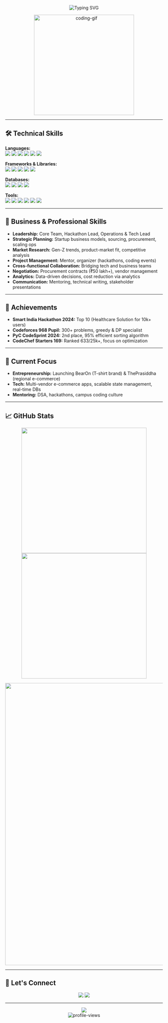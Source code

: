 

<p align="center">
  <img src="https://readme-typing-svg.demolab.com/?font=Fira+Code&duration=2000&pause=800&color=F7971E&center=true&vCenter=true&multiline=true&width=700&height=60&lines=Hey%2C+I'm+Shaurya+%7C+Top+10%25+IIITian!;Fullstack+Flutter+%2B+Web+Developer+%F0%9F%92%BB;Entrepreneur+%26+Business+Strategist+%F0%9F%92%B0;AI%2FML+%2F+DSA+Enthusiast;" alt="Typing SVG" />
</p>

<p align="center">
  <img src="https://media.giphy.com/media/L8K62iTDkzGX6/giphy.gif" width="320" alt="coding-gif"/>
</p>

---

## 🛠️ Technical Skills

**Languages:**  
<img src="https://img.shields.io/badge/C%2FC++-00599C?style=flat-square&logo=c%2B%2B&logoColor=white"/> 
<img src="https://img.shields.io/badge/Python-3776AB?style=flat-square&logo=python&logoColor=white"/>
<img src="https://img.shields.io/badge/JavaScript-F7DF1E?style=flat-square&logo=javascript&logoColor=black"/>
<img src="https://img.shields.io/badge/Dart-0175C2?style=flat-square&logo=dart&logoColor=white"/>
<img src="https://img.shields.io/badge/HTML5-E34F26?style=flat-square&logo=html5&logoColor=white"/>
<img src="https://img.shields.io/badge/CSS3-1572B6?style=flat-square&logo=css3&logoColor=white"/>

**Frameworks & Libraries:**  
<img src="https://img.shields.io/badge/Flutter-02569B?style=flat-square&logo=flutter&logoColor=white"/>
<img src="https://img.shields.io/badge/React.js-61DAFB?style=flat-square&logo=react&logoColor=black"/>
<img src="https://img.shields.io/badge/Node.js-339933?style=flat-square&logo=node.js&logoColor=white"/>
<img src="https://img.shields.io/badge/Express.js-000000?style=flat-square&logo=express&logoColor=white"/>
<img src="https://img.shields.io/badge/RESTful%20APIs-0052CC?style=flat-square"/>

**Databases:**  
<img src="https://img.shields.io/badge/SQL-4479A1?style=flat-square&logo=mysql&logoColor=white"/>
<img src="https://img.shields.io/badge/MongoDB-47A248?style=flat-square&logo=mongodb&logoColor=white"/>
<img src="https://img.shields.io/badge/Firebase-FFCA28?style=flat-square&logo=firebase&logoColor=black"/>
<img src="https://img.shields.io/badge/Supabase-3ECF8E?style=flat-square&logo=supabase&logoColor=black"/>

**Tools:**  
<img src="https://img.shields.io/badge/Git-F05032?style=flat-square&logo=git&logoColor=white"/>
<img src="https://img.shields.io/badge/GitHub-181717?style=flat-square&logo=github&logoColor=white"/>
<img src="https://img.shields.io/badge/VS%20Code-007ACC?style=flat-square&logo=visual-studio-code&logoColor=white"/>
<img src="https://img.shields.io/badge/Figma-F24E1E?style=flat-square&logo=figma&logoColor=white"/>
<img src="https://img.shields.io/badge/Marg%20ERP-FF6F00?style=flat-square"/>
<img src="https://img.shields.io/badge/Riverpod-2C2C2C?style=flat-square"/>

---

## 💼 Business & Professional Skills

- **Leadership:** Core Team, Hackathon Lead, Operations & Tech Lead
- **Strategic Planning:** Startup business models, sourcing, procurement, scaling ops
- **Market Research:** Gen-Z trends, product-market fit, competitive analysis
- **Project Management:** Mentor, organizer (hackathons, coding events)
- **Cross-functional Collaboration:** Bridging tech and business teams
- **Negotiation:** Procurement contracts (₹50 lakh+), vendor management
- **Analytics:** Data-driven decisions, cost reduction via analytics
- **Communication:** Mentoring, technical writing, stakeholder presentations

---

## 🏅 Achievements

- **Smart India Hackathon 2024:** Top 10 (Healthcare Solution for 10k+ users)
- **Codeforces 968 Pupil:** 300+ problems, greedy & DP specialist
- **PyC CodeSprint 2024:** 2nd place, 95% efficient sorting algorithm
- **CodeChef Starters 169:** Ranked 633/25k+, focus on optimization

---

## 🌱 Current Focus

- **Entrepreneurship:** Launching BearOn (T-shirt brand) & ThePrasiddha (regional e-commerce)
- **Tech:** Multi-vendor e-commerce apps, scalable state management, real-time DBs
- **Mentoring:** DSA, hackathons, campus coding culture

---

## 📈 GitHub Stats

<p align="center">
  <img src="https://github-readme-stats.vercel.app/api?username=shaurya-8055&show_icons=true&theme=tokyonight&hide=issues,contribs&count_private=true" width="400"/>
  <img src="https://github-readme-streak-stats.herokuapp.com/?user=shaurya-8055&theme=tokyonight" width="400"/>
</p>
<p align="center">
  <img src="https://github-readme-activity-graph.vercel.app/graph?username=shaurya-8055&theme=github-compact" width="900"/>
</p>

---

## 🤝 Let's Connect

<p align="center">
  <a href="mailto:your.email@example.com"><img src="https://img.shields.io/badge/Email-D14836?style=flat-square&logo=gmail&logoColor=white"/></a>
  <a href="https://www.linkedin.com/in/shaurya-shakya8055/"><img src="https://img.shields.io/badge/LinkedIn-0077B5?style=flat-square&logo=linkedin&logoColor=white"/></a>
</p>

---

<p align="center">
  <img src="https://quotes-github-readme.vercel.app/api?type=horizontal&theme=tokyonight" />
  <br/>
  <img src="https://komarev.com/ghpvc/?username=shaurya-8055&style=flat-square&color=blue" alt="profile-views" />
</p>

<!--
✨ All skills and achievements are based on actual resume content.
Edit contact links as needed!
-->

